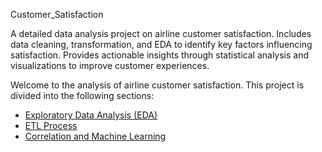 Customer_Satisfaction

A detailed data analysis project on airline customer satisfaction. Includes data cleaning, transformation, and EDA to identify key factors influencing satisfaction. Provides actionable insights through statistical analysis and visualizations to improve customer experiences.


Welcome to the analysis of airline customer satisfaction. This project is divided into the following sections:

- [Exploratory Data Analysis (EDA)](EDA.html)
- [ETL Process](ETL.html)
- [Correlation and Machine Learning](correlacion_and_MachineL.html)